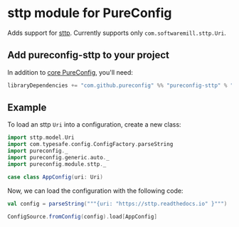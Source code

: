 # sttp module for PureConfig

Adds support for [sttp](https://github.com/softwaremill/sttp). Currently supports only `com.softwaremill.sttp.Uri`.

## Add pureconfig-sttp to your project

In addition to [core PureConfig](https://github.com/pureconfig/pureconfig), you'll need:

```scala
libraryDependencies += "com.github.pureconfig" %% "pureconfig-sttp" % "@VERSION@"
```

## Example

To load an sttp `Uri` into a configuration, create a new class:

```scala mdoc:silent
import sttp.model.Uri
import com.typesafe.config.ConfigFactory.parseString
import pureconfig._
import pureconfig.generic.auto._
import pureconfig.module.sttp._

case class AppConfig(uri: Uri)
```

Now, we can load the configuration with the following code:

```scala mdoc:to-string
val config = parseString("""{uri: "https://sttp.readthedocs.io" }""")

ConfigSource.fromConfig(config).load[AppConfig]
```

